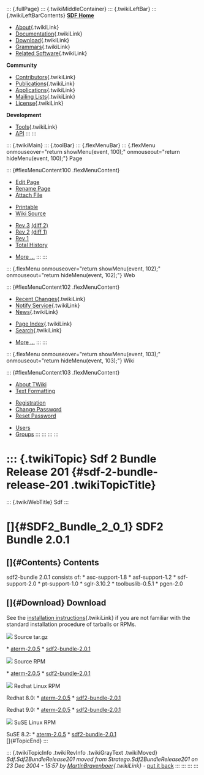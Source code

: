 ::: {.fullPage}
::: {.twikiMiddleContainer}
::: {.twikiLeftBar}
::: {.twikiLeftBarContents}
**[SDF Home](http://www.syntax-definition.org)**

-   [About](SdfLanguage){.twikiLink}
-   [Documentation](SdfDocumentation){.twikiLink}
-   [Download](SdfSoftware){.twikiLink}
-   [Grammars](SdfGrammars){.twikiLink}
-   [Related Software](SdfRelatedSoftware){.twikiLink}

**Community**

-   [Contributors](SdfDevelopment){.twikiLink}
-   [Publications](SdfPublications){.twikiLink}
-   [Applications](SdfApplications){.twikiLink}
-   [Mailing Lists](MailingList){.twikiLink}
-   [License](BSDLicense){.twikiLink}

**Development**

-   [Tools](DevelopmentTools){.twikiLink}
-   [API](http://homepages.cwi.nl/~daybuild/daily-docs)
:::
:::

::: {.twikiMain}
::: {.toolBar}
::: {.flexMenuBar}
::: {.flexMenu onmouseover="return showMenu(event, 100);" onmouseout="return hideMenu(event, 100);"}
Page

::: {#flexMenuContent100 .flexMenuContent}
-   [Edit
    Page](http://www.program-transformation.org/edit/Sdf/Sdf2BundleRelease201?t=1536826612)
-   [Rename
    Page](http://www.program-transformation.org/rename/Sdf/Sdf2BundleRelease201)
-   [Attach
    File](http://www.program-transformation.org/attach/Sdf/Sdf2BundleRelease201)

<!-- -->

-   [Printable](http://www.program-transformation.org/view/Sdf/Sdf2BundleRelease201?skin=print.pattern)
-   [Wiki
    Source](http://www.program-transformation.org/view/Sdf/Sdf2BundleRelease201?skin=text&raw=on&contenttype=text/plain)

<!-- -->

-   [Rev
    3](http://www.program-transformation.org/view/Sdf/Sdf2BundleRelease201?rev=1.3)
    [(diff 2)](http://www.program-transformation.org/rdiff/Sdf/Sdf2BundleRelease201?rev1=1.3&rev2=1.2)
-   [Rev
    2](http://www.program-transformation.org/view/Sdf/Sdf2BundleRelease201?rev=1.2)
    [(diff 1)](http://www.program-transformation.org/rdiff/Sdf/Sdf2BundleRelease201?rev1=1.2&rev2=1.1)
-   [Rev
    1](http://www.program-transformation.org/view/Sdf/Sdf2BundleRelease201?rev=1.1)
-   [Total
    History](http://www.program-transformation.org/rdiff/Sdf/Sdf2BundleRelease201)

<!-- -->

-   [More
    \...](http://www.program-transformation.org/oops/Sdf/Sdf2BundleRelease201?template=oopsmore&param1=1.3&param2=1.3)
:::
:::

::: {.flexMenu onmouseover="return showMenu(event, 102);" onmouseout="return hideMenu(event, 102);"}
Web

::: {#flexMenuContent102 .flexMenuContent}
-   [Recent Changes](WebChanges){.twikiLink}
-   [Notify Service](WebNotify){.twikiLink}
-   [News](WebNews){.twikiLink}

<!-- -->

-   [Page Index](WebIndex){.twikiLink}
-   [Search](WebSearch){.twikiLink}

<!-- -->

-   [More
    \...](http://www.program-transformation.org/oops/Sdf/Sdf2BundleRelease201?template=oopsmore&param1=1.3&param2=1.3)
:::
:::

::: {.flexMenu onmouseover="return showMenu(event, 103);" onmouseout="return hideMenu(event, 103);"}
Wiki

::: {#flexMenuContent103 .flexMenuContent}
-   [About
    TWiki](http://www.program-transformation.org/view/TWiki/WebHome)
-   [Text
    Formatting](http://www.program-transformation.org/view/TWiki/TextFormattingRules)

<!-- -->

-   [Registration](http://www.program-transformation.org/view/TWiki/TWikiRegistration)
-   [Change
    Password](http://www.program-transformation.org/view/TWiki/ChangePassword)
-   [Reset
    Password](http://www.program-transformation.org/view/TWiki/ResetPassword)

<!-- -->

-   [Users](http://www.program-transformation.org/view/Main/TWikiUsers)
-   [Groups](http://www.program-transformation.org/view/Main/TWikiGroups)
:::
:::
:::
:::

::: {.twikiTopic}
Sdf 2 Bundle Release 201 {#sdf-2-bundle-release-201 .twikiTopicTitle}
========================

::: {.twikiWebTitle}
Sdf
:::

[]{#SDF2_Bundle_2_0_1} SDF2 Bundle 2.0.1
========================================

[]{#Contents} Contents
----------------------

sdf2-bundle 2.0.1 consists of: \* asc-support-1.8 \* asf-support-1.2 \*
sdf-support-2.0 \* pt-support-1.0 \* sglr-3.10.2 \* toolbuslib-0.5.1 \*
pgen-2.0

[]{#Download} Download
----------------------

See the [installation
instructions](../Stratego/InstallationInstructions094){.twikiLink} if
you are not familiar with the standard installation procedure of
tarballs or RPMs.

![](http://losser.st-lab.cs.uu.nl/~mbravenb/images/src-pkg.png) Source
tar.gz

\*
[aterm-2.0.5](ftp://ftp.stratego-language.org/pub/stratego/aterm/aterm-2.0.5.tar.gz)
\*
[sdf2-bundle-2.0.1](ftp://ftp.stratego-language.org/pub/stratego/sdf2/sdf2-bundle-2.0.1.tar.gz)

![](http://losser.st-lab.cs.uu.nl/~mbravenb/images/src-pkg.png) Source
RPM

\*
[aterm-2.0.5](ftp://ftp.stratego-language.org/pub/stratego/aterm/aterm-2.0.5-1.src.rpm)
\*
[sdf2-bundle-2.0.1](ftp://ftp.stratego-language.org/pub/stratego/sdf2/sdf2-bundle-2.0.1.src.rpm)

![](http://losser.st-lab.cs.uu.nl/~mbravenb/images/redhat.png) Redhat
Linux RPM

Redhat 8.0: \*
[aterm-2.0.5](ftp://ftp.stratego-language.org/pub/stratego/aterm/aterm-2.0.5-1.i386-redhat8.0-linux-gnu.rpm)
\*
[sdf2-bundle-2.0.1](ftp://ftp.stratego-language.org/pub/stratego/sdf2/sdf2-bundle-2.0.1.i386-redhat8.0-linux-gnu.rpm)

Redhat 9.0: \*
[aterm-2.0.5](ftp://ftp.stratego-language.org/pub/stratego/aterm/aterm-2.0.5-1.i386-redhat9.0-linux-gnu.rpm)
\*
[sdf2-bundle-2.0.1](ftp://ftp.stratego-language.org/pub/stratego/sdf2/sdf2-bundle-2.0.1.i386-redhat9.0-linux-gnu.rpm)

![](http://losser.st-lab.cs.uu.nl/~mbravenb/images/suse.png) SuSE Linux
RPM

SuSE 8.2: \*
[aterm-2.0.5](ftp://ftp.stratego-language.org/pub/stratego/aterm/aterm-2.0.5-1.i386-suse8.2-linux-gnu.rpm)
\*
[sdf2-bundle-2.0.1](ftp://ftp.stratego-language.org/pub/stratego/sdf2/sdf2-bundle-2.0.1.i386-suse8.2-linux-gnu.rpm)\
[]{#TopicEnd}
:::

::: {.twikiTopicInfo .twikiRevInfo .twikiGrayText .twikiMoved}
*Sdf.Sdf2BundleRelease201 moved from Stratego.Sdf2BundleRelease201 on 23
Dec 2004 - 15:57 by
[MartinBravenboer](../Main/MartinBravenboer){.twikiLink}* - [put it
back](http://www.program-transformation.org/rename/Sdf/Sdf2BundleRelease201?newweb=Stratego&newtopic=Sdf2BundleRelease201&confirm=on "Click to move topic back to previous location, with option to change references.")
:::
:::
:::
:::

